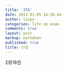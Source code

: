 ```yaml
---
title: '3TA'
date: 2013-01-05 14:36:44
author: linpx
categories: life xp exam
comments: true
layout: post
markup: markdown
published: true
title: 小记
---
```

2月19日
